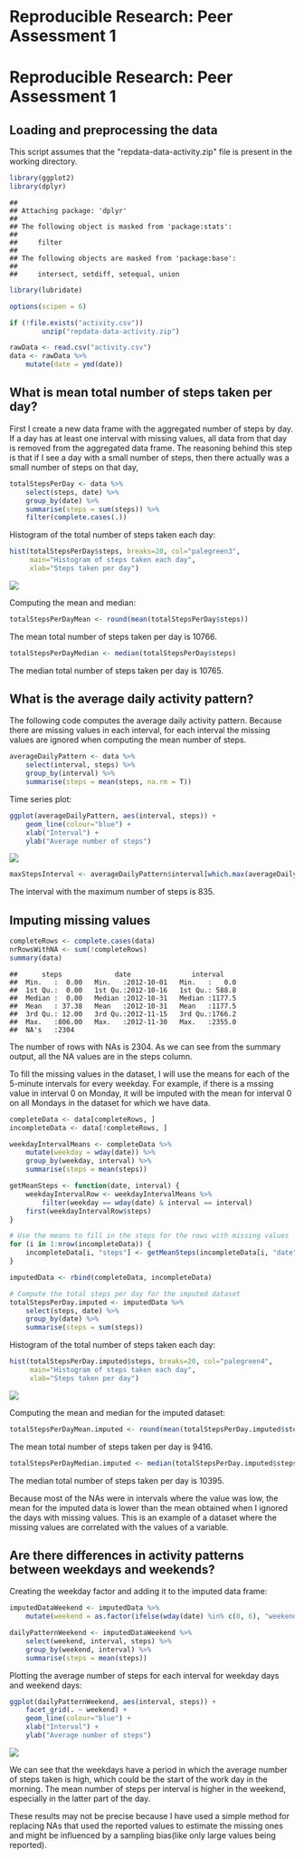 # Reproducible Research: Peer Assessment 1

# Reproducible Research: Peer Assessment 1


## Loading and preprocessing the data

This script assumes that the "repdata-data-activity.zip" file is present in the working directory.


```r
library(ggplot2)
library(dplyr)
```

```
## 
## Attaching package: 'dplyr'
## 
## The following object is masked from 'package:stats':
## 
##     filter
## 
## The following objects are masked from 'package:base':
## 
##     intersect, setdiff, setequal, union
```

```r
library(lubridate)

options(scipen = 6)

if (!file.exists("activity.csv"))
        unzip("repdata-data-activity.zip")

rawData <- read.csv("activity.csv")
data <- rawData %>%
    mutate(date = ymd(date))
```

## What is mean total number of steps taken per day?

First I create a new data frame with the aggregated number of steps by day. If a day has at least one interval with missing values, all data from that day is removed from the aggregated data frame. The reasoning behind this step is that if I see a day with a small number of steps, then there actually was a small number of steps on that day, 


```r
totalStepsPerDay <- data %>%
    select(steps, date) %>%
    group_by(date) %>%
    summarise(steps = sum(steps)) %>%
    filter(complete.cases(.))
```

Histogram of the total number of steps taken each day:


```r
hist(totalStepsPerDay$steps, breaks=20, col="palegreen3",
     main="Histogram of steps taken each day", 
     xlab="Steps taken per day")
```

![](PA1_template_files/figure-html/unnamed-chunk-3-1.png) 

Computing the mean and median:


```r
totalStepsPerDayMean <- round(mean(totalStepsPerDay$steps))
```

The mean total number of steps taken per day is 10766.


```r
totalStepsPerDayMedian <- median(totalStepsPerDay$steps)
```

The median total number of steps taken per day is 10765.


## What is the average daily activity pattern?

The following code computes the average daily activity pattern. Because there are missing values in each interval, for each interval the missing values are ignored when computing the mean number of steps.


```r
averageDailyPattern <- data %>%
    select(interval, steps) %>%
    group_by(interval) %>%
    summarise(steps = mean(steps, na.rm = T))
```

Time series plot:


```r
ggplot(averageDailyPattern, aes(interval, steps)) + 
    geom_line(colour="blue") +
    xlab("Interval") + 
    ylab("Average number of steps")
```

![](PA1_template_files/figure-html/unnamed-chunk-7-1.png) 



```r
maxStepsInterval <- averageDailyPattern$interval[which.max(averageDailyPattern$steps)]
```

The interval with the maximum number of steps is 835.

## Imputing missing values


```r
completeRows <- complete.cases(data)
nrRowsWithNA <- sum(!completeRows)
summary(data)
```

```
##      steps             date               interval     
##  Min.   :  0.00   Min.   :2012-10-01   Min.   :   0.0  
##  1st Qu.:  0.00   1st Qu.:2012-10-16   1st Qu.: 588.8  
##  Median :  0.00   Median :2012-10-31   Median :1177.5  
##  Mean   : 37.38   Mean   :2012-10-31   Mean   :1177.5  
##  3rd Qu.: 12.00   3rd Qu.:2012-11-15   3rd Qu.:1766.2  
##  Max.   :806.00   Max.   :2012-11-30   Max.   :2355.0  
##  NA's   :2304
```

The number of rows with NAs is 2304. As we can see from the summary output, all the NA values are in the steps column.

To fill the missing values in the dataset, I will use the means for each of the 5-minute intervals for every weekday. For example, if there is a mssing value in interval 0 on Monday, it will be imputed with the mean for interval 0 on all Mondays in the dataset for which we have data.


```r
completeData <- data[completeRows, ]
incompleteData <- data[!completeRows, ]

weekdayIntervalMeans <- completeData %>%
    mutate(weekday = wday(date)) %>%
    group_by(weekday, interval) %>%
    summarise(steps = mean(steps))

getMeanSteps <- function(date, interval) {
    weekdayIntervalRow <- weekdayIntervalMeans %>% 
        filter(weekday == wday(date) & interval == interval)
    first(weekdayIntervalRow$steps)
}

# Use the means to fill in the steps for the rows with missing values
for (i in 1:nrow(incompleteData)) {
    incompleteData[i, "steps"] <- getMeanSteps(incompleteData[i, "date"], incompleteData[i, "interval"])
}

imputedData <- rbind(completeData, incompleteData)

# Compute the total steps per day for the imputed dataset
totalStepsPerDay.imputed <- imputedData %>%
    select(steps, date) %>%
    group_by(date) %>%
    summarise(steps = sum(steps))
```

Histogram of the total number of steps taken each day:


```r
hist(totalStepsPerDay.imputed$steps, breaks=20, col="palegreen4",
     main="Histogram of steps taken each day", 
     xlab="Steps taken per day")
```

![](PA1_template_files/figure-html/unnamed-chunk-11-1.png) 

Computing the mean and median for the imputed dataset:


```r
totalStepsPerDayMean.imputed <- round(mean(totalStepsPerDay.imputed$steps))
```

The mean total number of steps taken per day is 9416.


```r
totalStepsPerDayMedian.imputed <- median(totalStepsPerDay.imputed$steps)
```

The median total number of steps taken per day is 10395.

Because most of the NAs were in intervals where the value was low, the mean for the imputed data is lower than the mean obtained when I ignored the days with missing values. This is an example of a dataset where the missing values are correlated with the values of a variable.

## Are there differences in activity patterns between weekdays and weekends?

Creating the weekday factor and adding it to the imputed data frame:


```r
imputedDataWeekend <- imputedData %>%
    mutate(weekend = as.factor(ifelse(wday(date) %in% c(0, 6), "weekend", "weekday")))

dailyPatternWeekend <- imputedDataWeekend %>%
    select(weekend, interval, steps) %>%
    group_by(weekend, interval) %>%
    summarise(steps = mean(steps))
```

Plotting the average number of steps for each interval for weekday days and
weekend days:


```r
ggplot(dailyPatternWeekend, aes(interval, steps)) + 
    facet_grid(. ~ weekend) +
    geom_line(colour="blue") +
    xlab("Interval") + 
    ylab("Average number of steps")
```

![](PA1_template_files/figure-html/unnamed-chunk-15-1.png) 

We can see that the weekdays have a period in which the average number of steps taken is high, which could be the start of the work day in the morning. The mean number of steps per interval is higher in the weekend, especially in the latter part of the day.

These results may not be precise because I have used a simple method for replacing NAs that used the reported values to estimate the missing ones and might be influenced by a sampling bias(like only large values being reported).
